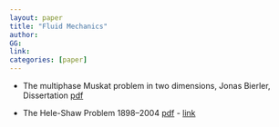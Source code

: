 ```yaml
---
layout: paper
title: "Fluid Mechanics"
author: 
GG: 
link: 
categories: [paper]
---
```



- The multiphase Muskat problem in two dimensions, Jonas Bierler, Dissertation [pdf](https://drive.google.com/file/d/1bUte-lYAakOz8I459svNUqXTy9ahuEh_/view?usp=sharing)

- The Hele-Shaw Problem 1898–2004 [pdf](https://drive.google.com/file/d/1QH5BlcHh1i54xy6wDZIOPgg-SFE43G-K/view?usp=sharing) - [link](https://people.maths.ox.ac.uk/howison/talks/bamc04.pdf)